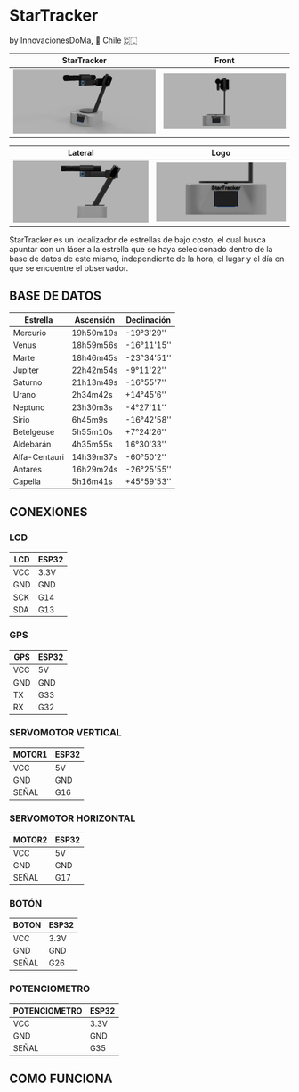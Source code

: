 # StarTracker 
by InnovacionesDoMa, 📍 Chile 🇨🇱

| StarTracker  | Front |
| ------------- | ------------- |
|![alt text](https://github.com/CDonosoK/StarTracker/blob/master/Images/StarTracker.png) |	![alt text](https://github.com/CDonosoK/StarTracker/blob/master/Images/StarTracker%20Front.png)|

| Lateral |	Logo|
| ------------- | ------------- |
|![alt text](https://github.com/CDonosoK/StarTracker/blob/master/Images/StarTracker%20Lateral.png)| ![alt text](https://github.com/CDonosoK/StarTracker/blob/master/Images/StarTracker%20Logo.PNG)

StarTracker es un localizador de estrellas de bajo costo, el cual busca apuntar con un láser a la estrella que se haya seleciconado dentro de la base de datos de este mismo, independiente de la hora, el lugar y el día en que se encuentre el observador.

## BASE DE DATOS

| Estrella| Ascensión | Declinación|
| ----- | ---- | ---- |
| Mercurio| 19h50m19s | -19°3'29'' |
| Venus| 18h59m56s | -16°11'15'' |
| Marte|  18h46m45s | -23°34'51''|
| Jupiter|  22h42m54s | -9°11'22''|
| Saturno| 21h13m49s | -16°55'7'' |
| Urano|  2h34m42s | +14°45'6''|
| Neptuno|  23h30m3s | -4°27'11''|
| Sirio|  6h45m9s | -16°42'58''|
| Betelgeuse|  5h55m10s | +7°24'26''|
| Aldebarán|  4h35m55s | 16°30'33'' |
| Alfa-Centauri| 14h39m37s | -60°50'2'' |
| Antares|  16h29m24s | -26°25'55''|
| Capella|  5h16m41s | +45°59'53''|

## CONEXIONES
### LCD

|LCD | ESP32 |
| --- | --- |
| VCC | 3.3V |
| GND | GND |
| SCK | G14 |
| SDA | G13 |

### GPS

| GPS  | ESP32 |
| --- | --- |
| VCC | 5V |
| GND | GND |
| TX | G33 |
| RX | G32 |

### SERVOMOTOR VERTICAL

| MOTOR1 | ESP32 |
| --- | --- |
| VCC | 5V |
| GND | GND |
| SEÑAL | G16 |

### SERVOMOTOR HORIZONTAL
| MOTOR2 | ESP32 |
| --- | --- |
| VCC | 5V |
| GND | GND |
| SEÑAL | G17 |

### BOTÓN

| BOTON | ESP32 |
| --- | --- |
| VCC | 3.3V |
| GND | GND |
| SEÑAL | G26 |

### POTENCIOMETRO

| POTENCIOMETRO | ESP32 |
| --- | --- |
| VCC | 3.3V |
| GND | GND |
| SEÑAL | G35 |

## COMO FUNCIONA
